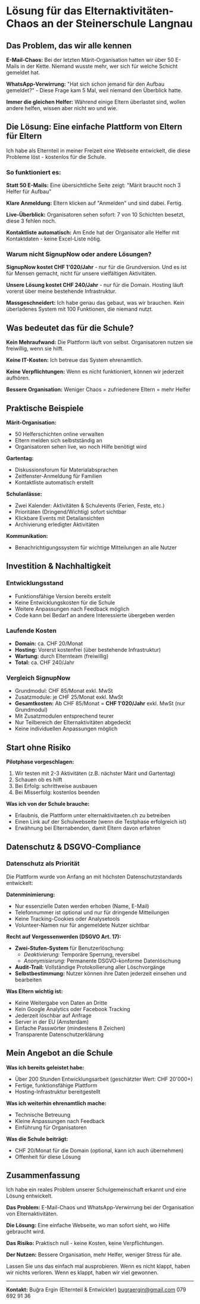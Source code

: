 # Lösung für das Elternaktivitäten-Chaos an der Steinerschule Langnau

## Das Problem, das wir alle kennen

**E-Mail-Chaos:** Bei der letzten Märit-Organisation hatten wir über 50 E-Mails in der Kette. Niemand wusste mehr, wer sich für welche Schicht gemeldet hat.

**WhatsApp-Verwirrung:** "Hat sich schon jemand für den Aufbau gemeldet?" - Diese Frage kam 5 Mal, weil niemand den Überblick hatte.

**Immer die gleichen Helfer:** Während einige Eltern überlastet sind, wollen andere helfen, wissen aber nicht wo und wie.

## Die Lösung: Eine einfache Plattform von Eltern für Eltern

Ich habe als Elternteil in meiner Freizeit eine Webseite entwickelt, die diese Probleme löst - kostenlos für die Schule.

### So funktioniert es:

**Statt 50 E-Mails:** Eine übersichtliche Seite zeigt: "Märit braucht noch 3 Helfer für Aufbau"

**Klare Anmeldung:** Eltern klicken auf "Anmelden" und sind dabei. Fertig.

**Live-Überblick:** Organisatoren sehen sofort: 7 von 10 Schichten besetzt, diese 3 fehlen noch.

**Kontaktliste automatisch:** Am Ende hat der Organisator alle Helfer mit Kontaktdaten - keine Excel-Liste nötig.

### Warum nicht SignupNow oder andere Lösungen?

**SignupNow kostet CHF 1'020/Jahr** - nur für die Grundversion. Und es ist für Mensen gemacht, nicht für unsere vielfältigen Aktivitäten.

**Unsere Lösung kostet CHF 240/Jahr** - nur für die Domain. Hosting läuft vorerst über meine bestehende Infrastruktur.

**Massgeschneidert:** Ich habe genau das gebaut, was wir brauchen. Kein überladenes System mit 100 Funktionen, die niemand nutzt.

## Was bedeutet das für die Schule?

**Kein Mehraufwand:** Die Plattform läuft von selbst. Organisatoren nutzen sie freiwillig, wenn sie hilft.

**Keine IT-Kosten:** Ich betreue das System ehrenamtlich.

**Keine Verpflichtungen:** Wenn es nicht funktioniert, können wir jederzeit aufhören.

**Bessere Organisation:** Weniger Chaos = zufriedenere Eltern = mehr Helfer

## Praktische Beispiele

**Märit-Organisation:**
- 50 Helferschichten online verwalten
- Eltern melden sich selbstständig an
- Organisatoren sehen live, wo noch Hilfe benötigt wird

**Gartentag:**
- Diskussionsforum für Materialabsprachen
- Zeitfenster-Anmeldung für Familien
- Kontaktliste automatisch erstellt

**Schulanlässe:**
- Zwei Kalender: Aktivitäten & Schulevents (Ferien, Feste, etc.)
- Prioritäten (Dringend/Wichtig) sofort sichtbar
- Klickbare Events mit Detailansichten
- Archivierung erledigter Aktivitäten

**Kommunikation:**
- Benachrichtigungssystem für wichtige Mitteilungen an alle Nutzer

## Investition & Nachhaltigkeit

### Entwicklungsstand
- Funktionsfähige Version bereits erstellt
- Keine Entwicklungskosten für die Schule
- Weitere Anpassungen nach Feedback möglich
- Code kann bei Bedarf an andere Interessierte übergeben werden

### Laufende Kosten
- **Domain:** ca. CHF 20/Monat
- **Hosting:** Vorerst kostenfrei (über bestehende Infrastruktur)
- **Wartung:** durch Elternteam (freiwillig)
- **Total:** ca. CHF 240/Jahr

### Vergleich SignupNow
- Grundmodul: CHF 85/Monat exkl. MwSt
- Zusatzmodule: je CHF 25/Monat exkl. MwSt
- **Gesamtkosten:** Ab CHF 85/Monat = **CHF 1'020/Jahr** exkl. MwSt (nur Grundmodul)
- Mit Zusatzmodulen entsprechend teurer
- Nur Teilbereich der Elternaktivitäten abgedeckt
- Keine individuellen Anpassungen möglich

## Start ohne Risiko

**Pilotphase vorgeschlagen:**
1. Wir testen mit 2-3 Aktivitäten (z.B. nächster Märit und Gartentag)
2. Schauen ob es hilft
3. Bei Erfolg: schrittweise ausbauen
4. Bei Misserfolg: kostenlos beenden

**Was ich von der Schule brauche:**
- Erlaubnis, die Plattform unter elternaktivitaeten.ch zu betreiben
- Einen Link auf der Schulwebseite (wenn die Testphase erfolgreich ist)
- Erwähnung bei Elternabenden, damit Eltern davon erfahren


## Datenschutz & DSGVO-Compliance

### Datenschutz als Priorität
Die Plattform wurde von Anfang an mit höchsten Datenschutzstandards entwickelt:

**Datenminimierung:**
- Nur essenzielle Daten werden erhoben (Name, E-Mail)
- Telefonnummer ist optional und nur für dringende Mitteilungen
- Keine Tracking-Cookies oder Analysetools
- Volunteer-Namen nur für angemeldete Nutzer sichtbar

**Recht auf Vergessenwerden (DSGVO Art. 17):**
- **Zwei-Stufen-System** für Benutzerlöschung:
  - *Deaktivierung:* Temporäre Sperrung, reversibel
  - *Anonymisierung:* Permanente DSGVO-konforme Datenlöschung
- **Audit-Trail:** Vollständige Protokollierung aller Löschvorgänge
- **Selbstbestimmung:** Nutzer können ihre Daten jederzeit einsehen und bearbeiten

**Was Eltern wichtig ist:**
- Keine Weitergabe von Daten an Dritte
- Kein Google Analytics oder Facebook Tracking
- Jederzeit löschbar auf Anfrage
- Server in der EU (Amsterdam)
- Einfache Passwörter (mindestens 8 Zeichen)
- Transparente Datenschutzerklärung

## Mein Angebot an die Schule

**Was ich bereits geleistet habe:**
- Über 200 Stunden Entwicklungsarbeit (geschätzter Wert: CHF 20'000+)
- Fertige, funktionsfähige Plattform
- Hosting-Infrastruktur bereitgestellt

**Was ich weiterhin ehrenamtlich mache:**
- Technische Betreuung
- Kleine Anpassungen nach Feedback
- Einführung für Organisatoren

**Was die Schule beiträgt:**
- CHF 20/Monat für die Domain (optional, kann ich auch übernehmen)
- Offenheit für diese Lösung

## Zusammenfassung

Ich habe ein reales Problem unserer Schulgemeinschaft erkannt und eine Lösung entwickelt.

**Das Problem:** E-Mail-Chaos und WhatsApp-Verwirrung bei der Organisation von Elternaktivitäten.

**Die Lösung:** Eine einfache Webseite, wo man sofort sieht, wo Hilfe gebraucht wird.

**Das Risiko:** Praktisch null - keine Kosten, keine Verpflichtungen.

**Der Nutzen:** Bessere Organisation, mehr Helfer, weniger Stress für alle.

Lassen Sie uns das einfach mal ausprobieren. Wenn es nicht klappt, haben wir nichts verloren. Wenn es klappt, haben wir viel gewonnen.

---

**Kontakt:**
Buğra Ergin (Elternteil & Entwickler)
bugraergin@gmail.com
079 692 91 36